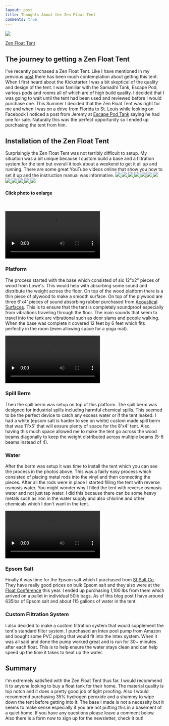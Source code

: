 ```yaml
---
layout: post
title: Thoughts About the Zen Float Tent
comments: true
---
```


<a href="{{ site.baseurl }}/images/Thoughts_About_ZFT/zft.jpg" data-lightbox="gallery0" title="Zen Float Tent">
    <img class="img50" src="{{ site.baseurl }}/images/Thoughts_About_ZFT/zft.jpg">
</a>

<a href="{{ site.baseurl }}/images/Thoughts_About_ZFT/zft.jpg" data-lightbox="ZFT" data-title="My caption">Zen Float Tent</a>


<h2>The journey to getting a Zen Float Tent</h2>
I've recently purchased a Zen Float Tent.  Like I have mentioned in my previous <a href="{{ site.baseurl }}/2015/07/Why_I_Chose_The_Zen_Float_Tent/">post</a> there has been much contemplation about getting this tent.  When I first heard about the Kickstarter I was a bit skeptical of the quality and design of the tent.  I was familiar with the Samadhi Tank, Escape Pod, various pods and rooms all of which are of high build quality.  I decided that I was going to wait until the tent had been used and reviewed before I would purchase one.  This Summer I decided that the Zen Float Tent was right for me and when I was on a drive from Florida to St. Louis while looking on Facebook I noticed a post from Jeremy at <a href="http://escapepodtank.com">Escape Pod Tank</a> saying he had one for sale.  Naturally this was the perfect opportunity so I ended up purchasing the tent from him.

<h2>Installation of the Zen Float Tent</h2>
Surprisingly the Zen Float Tent was not terribly difficult to setup.  My situation was a bit unique because I custom build a base and a filtration system for the tent but overall it took about a weekend to get it all up and running. There are some great YouTube videos online that show you how to set it up and the instruction manual was informative.

<a href="{{ site.baseurl }}/images/Thoughts_About_ZFT/IMG_6809.jpg" data-lightbox="gallery1" title="Boards">
    <img class="img50" src="{{ site.baseurl }}/images/Thoughts_About_ZFT/IMG_6809.jpg">
</a>
<a href="{{ site.baseurl }}/images/Thoughts_About_ZFT/IMG_6831.jpg" data-lightbox="gallery1" title="Cutting plywood">
    <img class="img50" src="{{ site.baseurl }}/images/Thoughts_About_ZFT/IMG_6831.jpg">
</a>
<a href="{{ site.baseurl }}/images/Thoughts_About_ZFT/IMG_6838.jpg" data-lightbox="gallery1" title="Rubber soundproofing">
    <img class="img50" src="{{ site.baseurl }}/images/Thoughts_About_ZFT/IMG_6838.jpg">
</a>
<a href="{{ site.baseurl }}/images/Thoughts_About_ZFT/IMG_6842.jpg" data-lightbox="gallery1" title="Spill berm">
    <img class="img50" src="{{ site.baseurl }}/images/Thoughts_About_ZFT/IMG_6842.jpg">
</a>
<a href="{{ site.baseurl }}/images/Thoughts_About_ZFT/IMG_6961.jpg" data-lightbox="gallery1" title="Getting reverse osmosis water from store">
    <img class="img50" src="{{ site.baseurl }}/images/Thoughts_About_ZFT/IMG_6961.jpg">
</a>
<a href="{{ site.baseurl }}/images/Thoughts_About_ZFT/IMG_6983.jpg" data-lightbox="gallery1" title="Filling with water">
    <img class="img50" src="{{ site.baseurl }}/images/Thoughts_About_ZFT/IMG_6983.jpg">
</a>
<a href="{{ site.baseurl }}/images/Thoughts_About_ZFT/IMG_6877.jpg" data-lightbox="gallery1" title="Full of water">
    <img class="img50" src="{{ site.baseurl }}/images/Thoughts_About_ZFT/IMG_6877.jpg">
</a>
<a href="{{ site.baseurl }}/images/Thoughts_About_ZFT/IMG_6942.jpg" data-lightbox="gallery1" title="Filling with salt">
    <img class="img50" src="{{ site.baseurl }}/images/Thoughts_About_ZFT/IMG_6942.jpg">
</a>
<a href="{{ site.baseurl }}/images/Thoughts_About_ZFT/IMG_7068.jpg" data-lightbox="gallery1" title="Custom PVC">
    <img class="img50" src="{{ site.baseurl }}/images/Thoughts_About_ZFT/IMG_7068.jpg">
</a>
<a href="{{ site.baseurl }}/images/Thoughts_About_ZFT/IMG_7071.jpg" data-lightbox="gallery1" title="Custom pipe">
    <img class="img50" src="{{ site.baseurl }}/images/Thoughts_About_ZFT/IMG_7071.jpg">
</a>
<a href="{{ site.baseurl }}/images/Thoughts_About_ZFT/IMG_7073.jpg" data-lightbox="gallery1" title="Pool pump">
    <img class="img50" src="{{ site.baseurl }}/images/Thoughts_About_ZFT/IMG_7073.jpg">
</a>
<a href="{{ site.baseurl }}/images/Thoughts_About_ZFT/IMG_7008.jpg" data-lightbox="gallery1" title="Complete tent">
    <img class="img50" src="{{ site.baseurl }}/images/Thoughts_About_ZFT/IMG_7008.jpg">
</a>
<h4>Click photo to enlarge</h4>
<br>

<video class="vid50" controls preload="none" id="Vid3" src="{{ site.baseurl }}/images/Thoughts_About_ZFT/IMG_6833.mp4" ></video>



<h3>Platform</h3>
The process started with the base which consisted of six 12"x2" pieces of wood from Lowe's.  This would help with absorbing some sound and distribute the weight across the floor.  On top of the wood platform there is a thin piece of plywood to make a smooth surface.  On top of the plywood are three 6'x4' pieces of sound absorbing rubber purchased from <a href="http://www.acousticalsurfaces.com/acoust_flooring/nuetra_phone.htm">Acoustical Surfaces</a>.  This is to ensure that the tent is completely soundproof especially from vibrations traveling through the floor.  The main sounds that seem to travel into the tank are vibrational such as door slams and people walking. When the base was complete it covered 12 feet by 6 feet which fits perfectly in the room (even allowing space for a yoga mat).

<video class="vid50" controls  preload="none" id="Vid1" src="{{ site.baseurl }}/images/Thoughts_About_ZFT/IMG_6840.mp4" ></video>
<h3>Spill Berm</h3>
Then the spill berm was setup on top of this platform.  The spill berm was designed for industrial spills including harmful chemical spills.  This seemed to be the perfect device to catch any excess water or if the tent leaked.  I had a white (epsom salt is harder to see on white) custom made spill berm that was 11'x5' that will ensure plenty of space for the 8'x4' tent.  Also having this much space allowed me to make the tent go across the wood beams diagonally to keep the weight distributed across multiple beams (5-6 beams instead of 4).

<h3>Water</h3>
After the berm was setup it was time to install the tent which you can see the process in the photos above.  This was a fairly easy process which consisted of placing metal rods into the vinyl and then connecting the pieces.  After all the rods were in place I started filling the tent with reverse osmosis water.  You might wonder why I filled the tent with reverse osmosis water and not just tap water.  I did this because there can be some heavy metals such as iron in the water supply and also chlorine and other chemicals which I don't want in the tent.  

<video class="vid50" controls preload="none" id="Vid2" src="{{ site.baseurl }}/images/Thoughts_About_ZFT/IMG_6953.mp4" ></video>
<h3>Epsom Salt</h3>
Finally it was time for the Epsom salt which I purchased from <a href="http://sfsalt.com/epsom-salt-for-floatation-tanks">Sf Salt Co</a>. They have really good prices on bulk Epsom salt and they also were at the <a href="{{ site.baseurl }}/2015/08/Highlights_From_the_2015_Float_Conference">Float Conference</a> this year.  I ended up purchasing 1,100 lbs from them which arrived on a pallet in individual 50lb bags.  As of this blog post I have around 635lbs of Epsom salt and about 115 gallons of water in the tent.

<h3>Custom Filtration System</h3>
I also decided to make a custom filtration system that would supplement the tent's standard filter system.  I purchased an Intex pool pump from Amazon and bought some PVC piping that would fit into the Intex system.  When it was all said and done the pump worked great and is run for 30+ minutes after each float.  This is to help ensure the water stays clean and can help speed up the time it takes to heat up the water.

<h2>Summary</h2>
I'm extremely satisfied with the Zen Float Tent thus far.  I would recommend it to anyone looking to buy a float tank for their home.  The material quality is top notch and it does a pretty good job of light proofing. Also I would recommend purchasing 35% hydrogen peroxide and a shammy to wipe down the tent before getting into it.  The base I made is not a necessity but it seems to make sense especially if you are not putting this in a basement of a quiet home.  If you have any questions please leave a comment below.  Also there is a form now to sign up for the newsletter, check it out!
